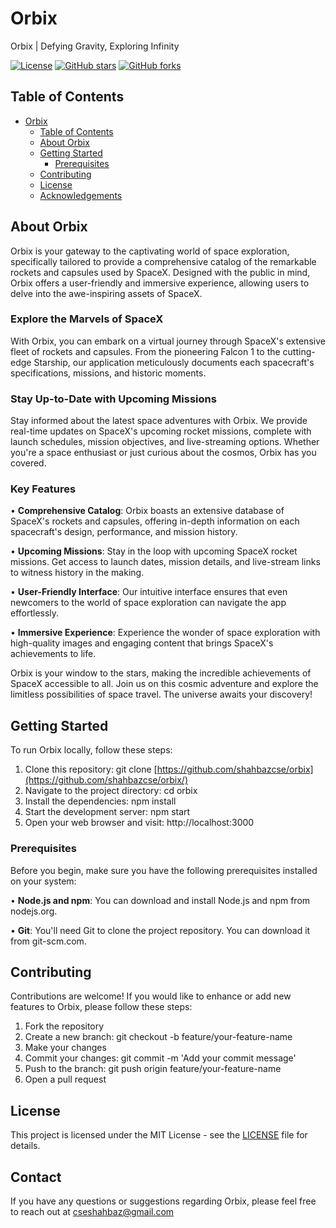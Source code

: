 # Orbix

Orbix | Defying Gravity, Exploring Infinity

[![License](https://img.shields.io/badge/License-MIT-blue.svg)](LICENSE)
[![GitHub stars](https://img.shields.io/github/stars/shahbazcse/ShahbazAhmad-FrontendDeveloper.svg)](https://github.com/shahbazcse/ShahbazAhmad-FrontendDeveloper/stargazers)
[![GitHub forks](https://img.shields.io/github/forks/shahbazcse/ShahbazAhmad-FrontendDeveloper.svg)](https://github.com/shahbazcse/ShahbazAhmad-FrontendDeveloper/network)

## Table of Contents

- [Orbix](#orbix)
  - [Table of Contents](#table-of-contents)
  - [About Orbix](#about-orbix)
  - [Getting Started](#getting-started)
    - [Prerequisites](#prerequisites)
  - [Contributing](#contributing)
  - [License](#license)
  - [Acknowledgements](#contact)

## About Orbix

Orbix is your gateway to the captivating world of space exploration, specifically tailored to provide a comprehensive catalog of the remarkable rockets and capsules used by SpaceX. Designed with the public in mind, Orbix offers a user-friendly and immersive experience, allowing users to delve into the awe-inspiring assets of SpaceX.

### Explore the Marvels of SpaceX
With Orbix, you can embark on a virtual journey through SpaceX's extensive fleet of rockets and capsules. From the pioneering Falcon 1 to the cutting-edge Starship, our application meticulously documents each spacecraft's specifications, missions, and historic moments.

### Stay Up-to-Date with Upcoming Missions
Stay informed about the latest space adventures with Orbix. We provide real-time updates on SpaceX's upcoming rocket missions, complete with launch schedules, mission objectives, and live-streaming options. Whether you're a space enthusiast or just curious about the cosmos, Orbix has you covered.

### Key Features
• **Comprehensive Catalog**: Orbix boasts an extensive database of SpaceX's rockets and capsules, offering in-depth information on each spacecraft's design, performance, and mission history.

• **Upcoming Missions**: Stay in the loop with upcoming SpaceX rocket missions. Get access to launch dates, mission details, and live-stream links to witness history in the making.

• **User-Friendly Interface**: Our intuitive interface ensures that even newcomers to the world of space exploration can navigate the app effortlessly.

• **Immersive Experience**: Experience the wonder of space exploration with high-quality images and engaging content that brings SpaceX's achievements to life.

Orbix is your window to the stars, making the incredible achievements of SpaceX accessible to all. Join us on this cosmic adventure and explore the limitless possibilities of space travel. The universe awaits your discovery!

## Getting Started

To run Orbix locally, follow these steps:

1. Clone this repository: git clone [https://github.com/shahbazcse/orbix](https://github.com/shahbazcse/orbix/)
2. Navigate to the project directory: cd orbix
3. Install the dependencies: npm install
4. Start the development server: npm start
5. Open your web browser and visit: http://localhost:3000

### Prerequisites

Before you begin, make sure you have the following prerequisites installed on your system:

• **Node.js and npm**: You can download and install Node.js and npm from nodejs.org.

• **Git**: You'll need Git to clone the project repository. You can download it from git-scm.com.

## Contributing

Contributions are welcome! If you would like to enhance or add new features to Orbix, please follow these steps:

1. Fork the repository
2. Create a new branch: git checkout -b feature/your-feature-name
3. Make your changes
4. Commit your changes: git commit -m 'Add your commit message'
5. Push to the branch: git push origin feature/your-feature-name
6. Open a pull request

## License

This project is licensed under the MIT License - see the [LICENSE](https://opensource.org/license/mit/) file for details.

## Contact
If you have any questions or suggestions regarding Orbix, please feel free to reach out at cseshahbaz@gmail.com
